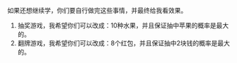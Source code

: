 
如果还想继续学，你们要自行做完这些事情，并最终给我看效果。

1. 抽奖游戏，我希望你们可以改成：10种水果，并且保证抽中苹果的概率是最大的。
2. 翻牌游戏，我希望你们可以改成：8个红包，并且保证抽中2块钱的概率是最大的。
